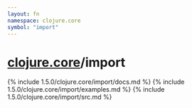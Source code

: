 ```yaml
---
layout: fn
namespace: clojure.core
symbol: "import"
---
```


# [clojure.core](../)/import

{% include 1.5.0/clojure.core/import/docs.md %}
{% include 1.5.0/clojure.core/import/examples.md %}
{% include 1.5.0/clojure.core/import/src.md %}

